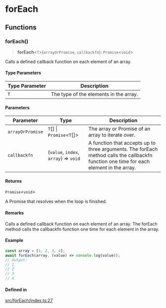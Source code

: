 # forEach

## Functions

### forEach()

> **forEach**\<`T`\>(`arrayOrPromise`, `callbackfn`): `Promise`\<`void`\>

Calls a defined callback function on each element of an array.

#### Type Parameters

| Type Parameter | Description |
| ------ | ------ |
| `T` | The type of the elements in the array. |

#### Parameters

| Parameter | Type | Description |
| ------ | ------ | ------ |
| `arrayOrPromise` | `T`[] \| `Promise`\<`T`[]\> | The array or Promise of an array to iterate over. |
| `callbackfn` | (`value`, `index`, `array`) => `void` | A function that accepts up to three arguments. The forEach method calls the callbackfn function one time for each element in the array. |

#### Returns

`Promise`\<`void`\>

A Promise that resolves when the loop is finished.

#### Remarks

Calls a defined callback function on each element of an array. The forEach method calls the callbackfn function one time for each element in the array.

#### Example

```ts
const array = [1, 2, 3, 4];
await forEach(array, (value) => console.log(value));
// Output:
// 1
// 2
// 3
// 4
```

#### Defined in

[src/forEach/index.ts:27](https://github.com/therialguz/Unjam/blob/9e9381fe8605ec86756f855f0366216b2297b145/src/forEach/index.ts#L27)
